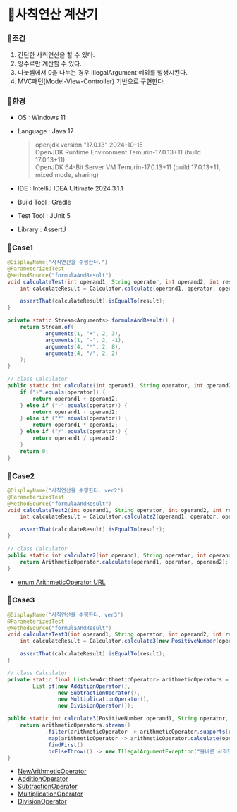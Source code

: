 # 📌사칙연산 계산기

### 🔻조건

1. 간단한 사칙연산을 할 수 있다.
2. 양수로만 계산할 수 있다.
3. 나눗셈에서 0을 나누는 경우 IllegalArgument 예외를 발생시킨다.
4. MVC패턴(Model-View-Controller) 기반으로 구현한다.

### 🔻환경

- OS : Windows 11
- Language : Java 17

    >openjdk version "17.0.13" 2024-10-15</br>OpenJDK Runtime Environment Temurin-17.0.13+11 (build 17.0.13+11)</br>OpenJDK 64-Bit Server VM Temurin-17.0.13+11 (build 17.0.13+11, mixed mode, sharing)<br>

- IDE : IntelliJ IDEA Ultimate 2024.3.1.1</br>
- Build Tool : Gradle
- Test Tool : JUnit 5
- Library : AssertJ

### 🔻Case1

```java
@DisplayName("사칙연산을 수행한다.")
@ParameterizedTest
@MethodSource("formulaAndResult")
void calculateTest(int operand1, String operator, int operand2, int result) {
    int calculateResult = Calculator.calculate(operand1, operator, operand2);

    assertThat(calculateResult).isEqualTo(result);
}

private static Stream<Arguments> formulaAndResult() {
    return Stream.of(
            arguments(1, "+", 2, 3),
            arguments(1, "-", 2, -1),
            arguments(4, "*", 2, 8),
            arguments(4, "/", 2, 2)
    );
}
```

```java
// class Calculator
public static int calculate(int operand1, String operator, int operand2) {
    if ("+".equals(operator)) {
        return operand1 + operand2;
    } else if ("-".equals(operator)) {
        return operand1 - operand2;
    } else if ("*".equals(operator)) {
        return operand1 * operand2;
    } else if ("/".equals(operator)) {
        return operand1 / operand2;
    }
    return 0;
}
```

### 🔻Case2

```java
@DisplayName("사칙연산을 수행한다. ver2")
@ParameterizedTest
@MethodSource("formulaAndResult")
void calculateTest2(int operand1, String operator, int operand2, int result) {
    int calculateResult = Calculator.calculate2(operand1, operator, operand2);

    assertThat(calculateResult).isEqualTo(result);
}
```

```java
// class Calculator
public static int calculate2(int operand1, String operator, int operand2) {
    return ArithmeticOperator.calculate(operand1, operator, operand2);
}
```
- [enum ArithmeticOperator URL](https://github.com/Qussong/project_oop-practice-calculator_Java/blob/main/oop-practice-caculator/src/main/java/org/example/ArithmeticOperator.java)

### 🔻Case3

```java
@DisplayName("사칙연산을 수행한다. ver3")
@ParameterizedTest
@MethodSource("formulaAndResult")
void calculateTest3(int operand1, String operator, int operand2, int result) {
    int calculateResult = Calculator.calculate3(new PositiveNumber(operand1), operator, new PositiveNumber(operand2));

    assertThat(calculateResult).isEqualTo(result);
}
```

```java
// class Calculator
private static final List<NewArithmeticOperator> arithmeticOperators =
        List.of(new AdditionOperator(),
                new SubtractionOperator(),
                new MultiplicationOperator(),
                new DivisionOperator());

public static int calculate3(PositiveNumber operand1, String operator, PositiveNumber operand2) {
    return arithmeticOperators.stream()
            .filter(arithmeticOperator -> arithmeticOperator.supports(operator))
            .map(arithmeticOperator -> arithmeticOperator.calculate(operand1, operand2))
            .findFirst()
            .orElseThrow(() -> new IllegalArgumentException("올바른 사칙연산이 아닙니다."));
}
```

- [NewArithmeticOperator](https://github.com/Qussong/project_oop-practice-calculator_Java/blob/main/oop-practice-caculator/src/main/java/org/example/calculate/NewArithmeticOperator.java)
- [AdditionOperator](https://github.com/Qussong/project_oop-practice-calculator_Java/blob/main/oop-practice-caculator/src/main/java/org/example/calculate/AdditionOperator.java)
- [SubtractionOperator](https://github.com/Qussong/project_oop-practice-calculator_Java/blob/main/oop-practice-caculator/src/main/java/org/example/calculate/SubtractionOperator.java)
- [MultiplicationOperator](https://github.com/Qussong/project_oop-practice-calculator_Java/blob/main/oop-practice-caculator/src/main/java/org/example/calculate/MultiplicationOperator.java)
- [DivisionOperator](https://github.com/Qussong/project_oop-practice-calculator_Java/blob/main/oop-practice-caculator/src/main/java/org/example/calculate/DivisionOperator.java)
